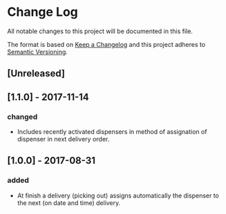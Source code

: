 # Change Log
All notable changes to this project will be documented in this file.

The format is based on [Keep a Changelog](http://keepachangelog.com/)
and this project adheres to [Semantic Versioning](http://semver.org/).

## [Unreleased]

## [1.1.0] - 2017-11-14
### changed
- Includes recently activated dispensers in method of assignation of dispenser in next delivery order.

## [1.0.0] - 2017-08-31
### added
- At finish a delivery (picking out) assigns automatically the dispenser to the next (on date and time) delivery.
